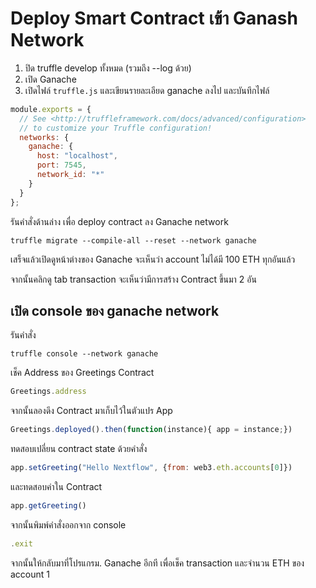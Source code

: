 #  Deploy Smart Contract เข้า Ganash Network

1. ปิด truffle develop ทั้งหมด (รวมถึง --log ด้วย)
2. เปิด Ganache
3. เปิดไฟล์ `truffle.js` และเขียนรายละเอียด ganache ลงไป และบันทึกไฟล์

```js
module.exports = {
  // See <http://truffleframework.com/docs/advanced/configuration>
  // to customize your Truffle configuration!
  networks: {
    ganache: {
      host: "localhost",
      port: 7545,
      network_id: "*"
    }
  }
};
```

รันคำสั่งด้านล่าง เพื่อ deploy contract ลง Ganache network

```pwsh
truffle migrate --compile-all --reset --network ganache
```

เสร็จแล้วเปิดดูหน้าต่างของ Ganache จะเห็นว่า account ไม่ได้มี 100 ETH ทุกอันแล้ว

จากนั้นคลิกดู tab transaction จะเห็นว่ามีการสร้าง Contract ขึ้นมา 2 อัน

## เปิด console ของ ganache network

รันคำสั่ง

```pwsh
truffle console --network ganache
```

เช็ค Address ของ Greetings Contract

```js
Greetings.address
```

จากนั้นลองดึง Contract มาเก็บไว้ในตัวแปร App

```js
Greetings.deployed().then(function(instance){ app = instance;})
```

ทดสอบเปลี่ยน contract state ด้วยคำสั่ง

```js
app.setGreeting("Hello Nextflow", {from: web3.eth.accounts[0]})
```

และทดสอบค่าใน Contract

```js
app.getGreeting()
```

จากนั้นพิมพ์คำสั่งออกจาก console

```js
.exit
```

จากนั้นให้กลับมาที่โปรแกรม. Ganache อีกที เพื่อเช็ค transaction และจำนวน ETH ของ account 1 